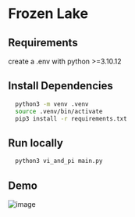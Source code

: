# Frozen Lake


## Requirements
create a .env with python >=3.10.12


## Install Dependencies

```sh
  python3 -m venv .venv
  source .venv/bin/activate
  pip3 install -r requirements.txt
```

## Run locally 
```sh
  python3 vi_and_pi main.py
```

## Demo

![image](https://github.com/Misash/Frozen-Lake/assets/70419764/87b419b9-7781-455b-8e64-6ad2365075fd)